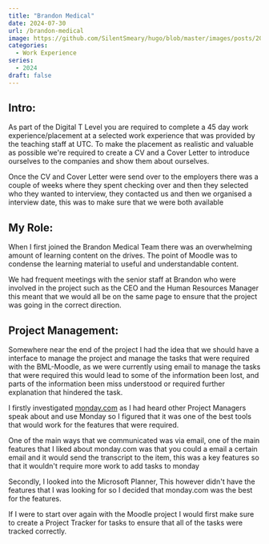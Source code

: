 ```yaml
---
title: "Brandon Medical"
date: 2024-07-30
url: /brandon-medical
image: https://github.com/SilentSmeary/hugo/blob/master/images/posts/2024/brandon-medical.png?raw=true
categories:
  - Work Experience
series:
  - 2024 
draft: false
---
```

## Intro:
As part of the Digital T Level you are required to complete a 45 day work experience/placement at a selected work experience that was provided by the teaching staff at UTC. To make the placement as realistic and valuable as possible we're required to create a CV and a Cover Letter to introduce ourselves to the companies and show them about ourselves.

Once the CV and Cover Letter were send over to the employers there was a couple of weeks where they spent checking over and then they selected who they wanted to interview, they contacted us and then we organised a interview date, this was to make sure that we were both available

## My Role:
When I first joined the Brandon Medical Team there was an overwhelming amount of learning content on the drives. The point of Moodle was to condense the learning material to useful and understandable content.

We had frequent meetings with the senior staff at Brandon who were involved in the project such as the CEO and the Human Resources Manager this meant that we would all be on the same page to ensure that the project was going in the correct direction.

## Project Management:
Somewhere near the end of the project I had the idea that we should have a interface to manage the project and manage the tasks that were required with the BML-Moodle, as we were currently using email to manage the tasks that were required this would lead to some of the information been lost, and parts of the information been miss understood or required further explanation that hindered the task.

I firstly investigated [monday.com](https://monday.com/) as I had heard other Project Managers speak about and use Monday so I figured that it was one of the best tools that would work for the features that were required.

One of the main ways that we communicated was via email, one of the main features that I liked about monday.com was that you could a email a certain email and it would send the transcript to the item, this was a key features so that it wouldn't require more work to add tasks to monday

Secondly, I looked into the Microsoft Planner, This however didn't have the features that I was looking for so I decided that monday.com was the best for the features.

If I were to start over again with the Moodle project I would first make sure to create a Project Tracker for tasks to ensure that all of the tasks were tracked correctly. 
